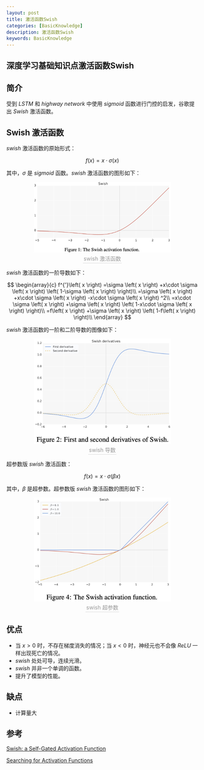 ```yaml
---
layout: post
title: 激活函数Swish
categories: [BasicKnowledge]
description: 激活函数Swish
keywords: BasicKnowledge
---
```



深度学习基础知识点激活函数Swish
---

## 简介

受到 $LSTM$ 和 $highway \ network$ 中使用 $sigmoid$ 函数进行门控的启发，谷歌提出 $Swish$ 激活函数。

## Swish 激活函数

$swish$ 激活函数的原始形式：

$$
f\left( x \right) =x\cdot \sigma \left( x \right) 
$$

其中，$\sigma$ 是 $sigmoid$ 函数。$swish$ 激活函数的图形如下：

<center>
    <img 
    src="https://github.com/lovejing0306/Images/blob/master/DeepLearning/Skill/ActiveFunction/swish.jpg?raw=true"
    width="360" height="" />
    <br>
    <div style="color:orange; border-bottom: 1px solid #d9d9d9;
    display: inline-block;
    color: #999;
    padding: 2px;"> swish 激活函数</div>
</center>

$swish$ 激活函数的一阶导数如下：

$$
\begin{array}{c}
	f^{'}\left( x \right) =\sigma \left( x \right) +x\cdot \sigma \left( x \right) \left( 1-\sigma \left( x \right) \right)\\
	=\sigma \left( x \right) +x\cdot \sigma \left( x \right) -x\cdot \sigma \left( x \right) ^2\\
	=x\cdot \sigma \left( x \right) +\sigma \left( x \right) \left( 1-x\cdot \sigma \left( x \right) \right)\\
	=f\left( x \right) +\sigma \left( x \right) \left( 1-f\left( x \right) \right)\\
\end{array}
$$

$swish$ 激活函数的一阶和二阶导数的图像如下：

<center>
    <img 
    src="https://github.com/lovejing0306/Images/blob/master/DeepLearning/Skill/ActiveFunction/swish-derivative.jpg?raw=true"
    width="360" height="" />
    <br>
    <div style="color:orange; border-bottom: 1px solid #d9d9d9;
    display: inline-block;
    color: #999;
    padding: 2px;"> swish 导数</div>
</center>

超参数版 $swish$ 激活函数：

$$
f\left( x \right) =x\cdot \sigma \left( \beta x \right) 
$$

其中，$\beta$ 是超参数。超参数版 $swish$ 激活函数的图形如下：

<center>
    <img 
    src="https://github.com/lovejing0306/Images/blob/master/DeepLearning/Skill/ActiveFunction/swish-beta.jpg?raw=true"
    width="360" height="" />
    <br>
    <div style="color:orange; border-bottom: 1px solid #d9d9d9;
    display: inline-block;
    color: #999;
    padding: 2px;"> swish 超参数</div>
</center>

## 优点
* 当 $x>0$ 时，不存在梯度消失的情况；当 $x<0$ 时，神经元也不会像 $ReLU$ 一样出现死亡的情况。
* $swish$ 处处可导，连续光滑。
* $swish$ 并非一个单调的函数。
* 提升了模型的性能。

## 缺点
* 计算量大

## 参考
[Swish: a Self-Gated Activation Function](https://arxiv.org/abs/1710.05941v1)

[Searching for Activation Functions](https://arxiv.org/abs/1710.05941)

